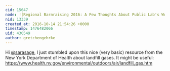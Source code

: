 ```yaml
---
cid: 15647
node: ![Regional Barnraising 2016: A Few Thoughts About Public Lab's Work](../notes/sarasage/08-08-2016/regional-barnraising-2016-a-few-thoughts-about-public-lab-s-work)
nid: 13339
created_at: 2016-10-14 21:54:26 +0000
timestamp: 1476482066
uid: 430549
author: gretchengehrke
---
```


Hi [@sarasage](/profile/sarasage), I just stumbled upon this nice (very basic) resource from the New York Department of Health about landfill gases. It might be useful: https://www.health.ny.gov/environmental/outdoors/air/landfill_gas.htm 